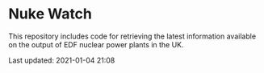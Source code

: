 # Nuke Watch

This repository includes code for retrieving the latest information available on the output of EDF nuclear power plants in the UK.

Last updated: 2021-01-04 21:08